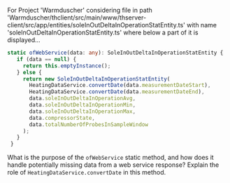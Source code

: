For Project 'Warmduscher' considering file in path 'Warmduscher/thclient/src/main/www/thserver-client/src/app/entities/soleInOutDeltaInOperationStatEntity.ts' with name 'soleInOutDeltaInOperationStatEntity.ts' where below a part of it is displayed... 

```typescript
static ofWebService(data: any): SoleInOutDeltaInOperationStatEntity {
   if (data == null) {
     return this.emptyInstance();
   } else {
     return new SoleInOutDeltaInOperationStatEntity(
       HeatingDataService.convertDate(data.measurementDateStart),
       HeatingDataService.convertDate(data.measurementDateEnd),
       data.soleInOutDeltaInOperationAvg,
       data.soleInOutDeltaInOperationMin,
       data.soleInOutDeltaInOperationMax,
       data.compressorState,
       data.totalNumberOfProbesInSampleWindow
     );
   }
 }
```
What is the purpose of the `ofWebService` static method, and how does it handle potentially missing data from a web service response? Explain the role of `HeatingDataService.convertDate` in this method.